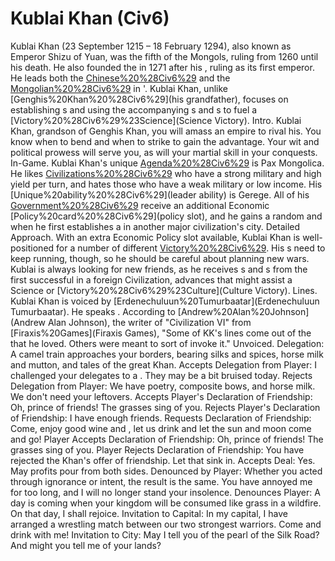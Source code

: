 # Kublai Khan (Civ6)

Kublai Khan (23 September 1215 – 18 February 1294), also known as Emperor Shizu of Yuan, was the fifth of the Mongols, ruling from 1260 until his death. He also founded the in 1271 after his , ruling as its first emperor. He leads both the [Chinese%20%28Civ6%29](Chinese) and the [Mongolian%20%28Civ6%29](Mongolians) in '.
Kublai Khan, unlike [Genghis%20Khan%20%28Civ6%29](his grandfather), focuses on establishing s and using the accompanying s and s to fuel a [Victory%20%28Civ6%29%23Science](Science Victory).
Intro.
 Kublai Khan, grandson of Genghis Khan, you will amass an empire to rival his. You know when to bend and when to strike to gain the advantage. Your wit and political prowess will serve you, as will your martial skill in your conquests.
In-Game.
Kublai Khan's unique [Agenda%20%28Civ6%29](agenda) is Pax Mongolica. He likes [Civilizations%20%28Civ6%29](civilizations) who have a strong military and high yield per turn, and hates those who have a weak military or low income.
His [Unique%20ability%20%28Civ6%29](leader ability) is Gerege. All of his [Government%20%28Civ6%29](governments) receive an additional Economic [Policy%20card%20%28Civ6%29](policy slot), and he gains a random and when he first establishes a in another major civilization's city.
Detailed Approach.
With an extra Economic Policy slot available, Kublai Khan is well-positioned for a number of different [Victory%20%28Civ6%29](victories). His s need to keep running, though, so he should be careful about planning new wars. Kublai is always looking for new friends, as he receives s and s from the first successful in a foreign Civilization, advances that might assist a Science or [Victory%20%28Civ6%29%23Culture](Culture Victory).
Lines.
Kublai Khan is voiced by [Erdenechuluun%20Tumurbaatar](Erdenechuluun Tumurbaatar). He speaks .
According to [Andrew%20Alan%20Johnson](Andrew Alan Johnson), the writer of "Civilization VI" from [Firaxis%20Games](Firaxis Games), "Some of KK's lines come out of the that he loved. Others were meant to sort of invoke it."
Unvoiced.
Delegation: A camel train approaches your borders, bearing silks and spices, horse milk and mutton, and tales of the great Khan.
Accepts Delegation from Player: I challenged your delegates to a . They may be a bit bruised today.
Rejects Delegation from Player: We have poetry, composite bows, and horse milk. We don't need your leftovers.
Accepts Player's Declaration of Friendship: Oh, prince of friends! The grasses sing of you.
Rejects Player's Declaration of Friendship: I have enough friends.
Requests Declaration of Friendship: Come, enjoy good wine and , let us drink and let the sun and moon come and go!
Player Accepts Declaration of Friendship: Oh, prince of friends! The grasses sing of you.
Player Rejects Declaration of Friendship: You have rejected the Khan's offer of friendship. Let that sink in.
Accepts Deal: Yes. May profits pour from both sides.
Denounced by Player: Whether you acted through ignorance or intent, the result is the same. You have annoyed me for too long, and I will no longer stand your insolence.
Denounces Player: A day is coming when your kingdom will be consumed like grass in a wildfire. On that day, I shall rejoice.
Invitation to Capital: In my capital, I have arranged a wrestling match between our two strongest warriors. Come and drink with me!
Invitation to City: May I tell you of the pearl of the Silk Road? And might you tell me of your lands?